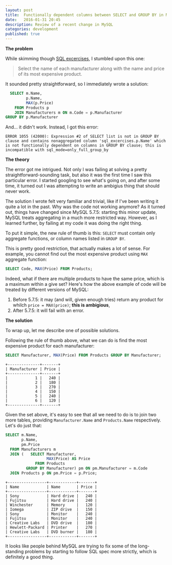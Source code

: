 ```yaml
---
layout: post
title:  Functionally dependent columns between SELECT and GROUP BY in MySQL
date:   2016-01-31 20:45
description: Review of a recent change in MySQL
categories: development
published: true
---
```


**The problem**

While skimming though [SQL excercises][1], I stumbled upon this one:

> Select the name of each manufacturer along with the name and price of its most expensive product.

It sounded pretty straightforward, so I immediately wrote a solution:

```sql
  SELECT m.Name,
         p.Name,
         MAX(p.Price)
    FROM Products p
    JOIN Manufacturers m ON m.Code = p.Manufacturer
GROUP BY p.Manufacturer
```

And... it didn't work. Instead, I got this error:

```
ERROR 1055 (42000): Expression #2 of SELECT list is not in GROUP BY clause and contains nonaggregated column 'sql_excercises.p.Name' which is not functionally dependent on columns in GROUP BY clause; this is incompatible with sql_mode=only_full_group_by
```

**The theory**

The error got me intrigued. Not only I was failing at solving a pretty straightforward-sounding task, but also it was the first time I saw this particular error. I started googling to see what's going on, and after some time, it turned out I was attempting to write an ambigius thing that should never work.

The solution I wrote felt very familiar and trivial, like if I've been writing it quite a lot in the past. Why was the code not working anymore? As it turned out, things have changed since MySQL 5.7.5: starting this minor update, MySQL treats aggregating in a much more restricted way. However, as I learned further, by failing at my code it was doing the right thing.

To put it simple, the new rule of thumb is this: `SELECT` must contain only aggregate functions, or column names listed in `GROUP BY`.

This is pretty good restriction, that actually makes a lot of sense. For example, you cannot find out the most expensive product using `MAX` aggregate function:

```sql
SELECT Code, MAX(Price) FROM Products;
```

Indeed, what if there are multiple products to have the same price, which is a maximum within a give set? Here's how the above example of code will be treated by different versions of MySQL:

1. Before 5.7.5: it may (and will, given enough tries) return any product for whilch `price = MAX(price)`; **this is ambigious**,
2. After 5.7.5: it will fail with an error.

**The solution**

To wrap up, let me describe one of possible solutions.

Following the rule of thumb above, what we can do is find the most expensive product for each manufacturer:

```sql
SELECT Manufacturer, MAX(Price) FROM Products GROUP BY Manufacturer;
```
```
+--------------+-------+
| Manufacturer | Price |
+--------------+-------+
|            1 |   240 |
|            2 |   180 |
|            3 |   270 |
|            4 |   150 |
|            5 |   240 |
|            6 |   120 |
+--------------+-------+
```

Given the set above, it's easy to see that all we need to do is to join two more tables, providing `Manufacturer.Name` and `Products.Name` respectively. Let's do just that:

```sql
SELECT m.Name,
       p.Name,
       pm.Price
  FROM Manufacturers m
  JOIN (   SELECT Manufacturer,
                  MAX(Price) AS Price
             FROM Products
         GROUP BY Manufacturer) pm ON pm.Manufacturer = m.Code
  JOIN Products p ON pm.Price = p.Price;
```
```
+-----------------+------------+-------+
| Name            | Name       | Price |
+-----------------+------------+-------+
| Sony            | Hard drive |   240 |
| Fujitsu         | Hard drive |   240 |
| Winchester      | Memory     |   120 |
| Iomega          | ZIP drive  |   150 |
| Sony            | Monitor    |   240 |
| Fujitsu         | Monitor    |   240 |
| Creative Labs   | DVD drive  |   180 |
| Hewlett-Packard | Printer    |   270 |
| Creative Labs   | DVD burner |   180 |
+-----------------+------------+-------+
```

It looks like people behind MySQL are trying to fix some of the long-standing problems by starting to follow SQL spec more strictly, which is definitely a good thing.

[1]: https://en.wikibooks.org/wiki/SQL_Exercises/The_computer_store
